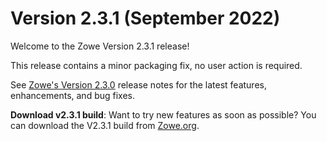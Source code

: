 # Version 2.3.1 (September 2022)

Welcome to the Zowe Version 2.3.1 release!

This release contains a minor packaging fix, no user action is required. 

See [Zowe's Version 2.3.0](https://docs.zowe.org/stable/whats-new/release-notes/v2_3_0/) release notes for the latest features, enhancements, and bug fixes.

**Download v2.3.1 build**: Want to try new features as soon as possible? You can download the V2.3.1 build from [Zowe.org](https://www.zowe.org/download.html).
